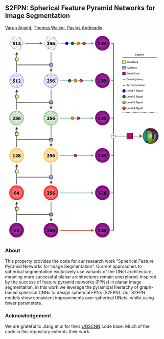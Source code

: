 ## S2FPN: Spherical Feature Pyramid Networks for Image Segmentation
[Varun Anand](https://www.linkedin.com/in/varun-anand-ed), [Thomas Walker](https://www.linkedin.com/in/thomas-walker-983b091b1/), [Pavlos Andreadis](https://www.inf.ed.ac.uk/people/staff/Pavlos_Andreadis.html)

![architecture](s2fpn.png "Architecture of the proposed S2FPN model.")

### About
This property provides the code for our research work "Spherical Feature Pyramid Networks for Image Segmentation". Current approaches to spherical segmentation exclusively use variants of the UNet architecture, meaning more successful planar architectures remain unexplored. Inspired by the success of feature pyramid networks (FPNs) in planar image segmentation, in this work we leverage the pyramidal hierarchy of graph-based spherical CNNs to design spherical FPNs (S2FPN). Our S2FPN
models show consistent improvements over spherical UNets, whilst using fewer parameters.

### Acknowledgement
We are grateful to Jiang et al for their [UGSCNN](https://github.com/maxjiang93/ugscnn) code base. Much of the code in this repository extends their work.
